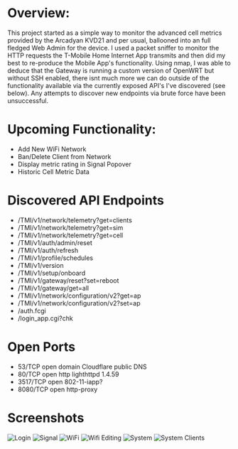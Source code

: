 # Overview:

This project started as a simple way to monitor the advanced cell metrics provided by the Arcadyan KVD21 and per usual, ballooned into an full fledged Web Admin for the device. I used a packet sniffer to monitor the HTTP requests the T-Mobile Home Internet App transmits and then did my best to re-produce the Mobile App's functionality. Using nmap, I was able to deduce that the Gateway is running a custom version of OpenWRT but without SSH enabled, there isnt much more we can do outside of the functionality available via the currently exposed API's I've discovered (see below). Any attempts to discover new endpoints via brute force have been unsuccessful.

# Upcoming Functionality:

- Add New WiFi Network
- Ban/Delete Client from Network
- Display metric rating in Signal Popover
- Historic Cell Metric Data

# Discovered API Endpoints

- /TMI/v1/network/telemetry?get=clients
- /TMI/v1/network/telemetry?get=sim
- /TMI/v1/network/telemetry?get=cell
- /TMI/v1/auth/admin/reset
- /TMI/v1/auth/refresh
- /TMI/v1/profile/schedules
- /TMI/v1/version
- /TMI/v1/setup/onboard
- /TMI/v1/gateway/reset?set=reboot
- /TMI/v1/gateway/get=all
- /TMI/v1/network/configuration/v2?get=ap
- /TMI/v1/network/configuration/v2?set=ap
- /auth.fcgi
- /login_app.cgi?chk

# Open Ports

- 53/TCP open domain Cloudflare public DNS
- 80/TCP open http lighthttpd 1.4.59
- 3517/TCP open 802-11-iapp?
- 8080/TCP open http-proxy

# Screenshots

![Login](https://i.imgur.com/GT9LDjg.png)
![Signal](https://i.imgur.com/v1LEESq.png)
![WiFi](https://i.imgur.com/WvnkZ8x.png)
![Wifi Editing](https://i.imgur.com/3Xmo6qM.png)
![System](https://i.imgur.com/38k7f1E.png)
![System Clients](https://i.imgur.com/BxpQ2Lu.jpg)
